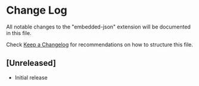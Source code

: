 # Change Log

All notable changes to the "embedded-json" extension will be documented in this file.

Check [Keep a Changelog](http://keepachangelog.com/) for recommendations on how to structure this file.

## [Unreleased]

- Initial release